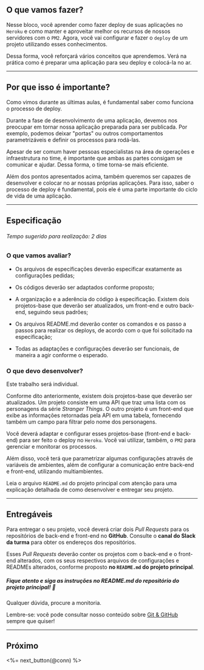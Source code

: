 ## O que vamos fazer?

Nesse bloco, você aprender como fazer deploy de suas aplicações no `Heroku` e como manter e aproveitar melhor os recursos de nossos servidores com o `PM2`. Agora, você vai configurar e fazer o `deploy` de um projeto utilizando esses conhecimentos.

Dessa forma, você reforçará vários conceitos que aprendemos. Verá na prática como é preparar uma aplicação para seu deploy e colocá-la no ar.

---

## Por que isso é importante?

Como vimos durante as últimas aulas, é fundamental saber como funciona o processo de deploy.

Durante a fase de desenvolvimento de uma aplicação, devemos nos preocupar em tornar nossa aplicação preparada para ser publicada. Por exemplo, podemos deixar "portas" ou outros comportamentos parametrizáveis e definir os processos para rodá-las.

Apesar de ser comum haver pessoas especialistas na área de operações e infraestrutura no time, é importante que ambas as partes consigam se comunicar e ajudar. Dessa forma, o time torna-se mais eficiente.

Além dos pontos apresentados acima, também queremos ser capazes de desenvolver e colocar no ar nossas próprias aplicações. Para isso, saber o processo de deploy é fundamental, pois ele é uma parte importante do ciclo de vida de uma aplicação.

---

## Especificação

###### Tempo sugerido para realização: 2 dias

### O que vamos avaliar?

- Os arquivos de específicações deverão especificar exatamente as configurações pedidas;

- Os códigos deverão ser adaptados conforme proposto;

- A organização e a aderência do código à especificação. Existem dois projetos-base que deverão ser atualizados, um front-end e outro back-end, seguindo seus padrões;

- Os arquivos README.md deverão conter os comandos e os passo a passos para realizar os deploys, de acordo com o que foi solicitado na especificação;

- Todas as adaptações e configurações deverão ser funcionais, de maneira a agir conforme o esperado.

### O que devo desenvolver?

Este trabalho será individual.

Conforme dito anteriormente, existem dois projetos-base que deverão ser atualizados. Um projeto consiste em uma API que traz uma lista com os personagens da série _Stranger Things_. O outro projeto é um front-end que exibe as informações retornadas pela API em uma tabela, fornecendo também um campo para filtrar pelo nome dos personagens.

Você deverá adaptar e configurar esses projetos-base (front-end e back-end) para ser feito o deploy no `Heroku`. Você vai utilizar, também, o `PM2` para gerenciar e monitorar os processos.

Além disso, você terá que parametrizar algumas configurações através de variáveis de ambientes, além de configurar a comunicação entre back-end e front-end, utilizando multiambientes.

Leia o arquivo `README.md` do projeto principal com atenção para uma explicação detalhada de como desenvolver e entregar seu projeto.

---

## Entregáveis

Para entregar o seu projeto, você deverá criar dois _Pull Requests_ para os repositórios de back-end e front-end no **GitHub**. Consulte o **canal do Slack da turma** para obter os endereços dos repositórios.

Esses _Pull Requests_ deverão conter os projetos com o back-end e o front-end alterados, com os seus respectivos arquivos de configurações e READMEs alterados, conforme proposto **no `README.md` do projeto principal**.

##### Fique atento e siga as instruções no README.md do repositório do projeto principal! 🥺

Qualquer dúvida, procure a monitoria.

Lembre-se: você pode consultar nosso conteúdo sobre [Git & GitHub](/fundamentals/git) sempre que quiser!

---

## Próximo

<%= next_button(@conn) %>

